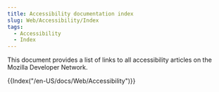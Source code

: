 ```yaml
---
title: Accessibility documentation index
slug: Web/Accessibility/Index
tags:
  - Accessibility
  - Index
---
```

<p class="summary"><span class="seoSummary">This document provides a list of links to all accessibility articles on the Mozilla Developer Network.</span></p>

{{Index("/en-US/docs/Web/Accessibility")}}
